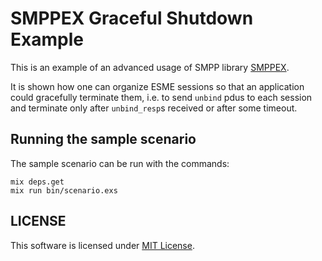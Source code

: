 # SMPPEX Graceful Shutdown Example

This is an example of an advanced usage of SMPP library [SMPPEX](https://github.com/savonarola/smppex).

It is shown how one can organize ESME sessions so that an application could gracefully terminate them, i.e. to send `unbind` pdus to each session and terminate only after `unbind_resp`s received or after some timeout.

## Running the sample scenario

The sample scenario can be run with the commands:

```
mix deps.get
mix run bin/scenario.exs
```

## LICENSE

This software is licensed under [MIT License](LICENSE).
